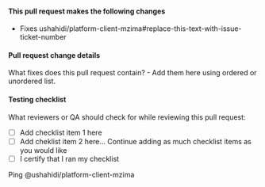 #### This pull request makes the following changes

- Fixes ushahidi/platform-client-mzima#replace-this-text-with-issue-ticket-number

#### Pull request change details

What fixes does this pull request contain? - Add them here using ordered or unordered list.

#### Testing checklist

What reviewers or QA should check for while reviewing this pull request:

- [ ] Add checklist item 1 here
- [ ] Add cheklist item 2 here... Continue adding as much checklist items as you would like
- [ ] I certify that I ran my checklist

Ping @ushahidi/platform-client-mzima

